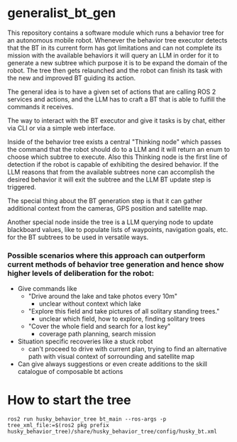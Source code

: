 # generalist_bt_gen

This repository contains a software module which runs a behavior tree for an autonomous mobile robot. 
Whenever the behavior tree executor detects that the BT in its current form has got limitations and can not complete its mission with the available behaviors it will query an LLM in order for it to generate a new subtree which purpose it is to be expand the domain of the robot. The tree then gets relaunched and the robot can finish its task with the new and improved BT guiding its action.

The general idea is to have a given set of actions that are calling ROS 2 services and actions, and the LLM has to craft a BT that is able to fulfill the commands it receives.

The way to interact with the BT executor and give it tasks is by chat, either via CLI or via a simple web interface. 

Inside of the behavior tree exists a central "Thinking node" which passes the command that the robot should do to a LLM and it will return an enum to choose which subtree to execute. Also this Thinking node is the first line of detection if the robot is capable of exhibiting the desired behavior. If the LLM reasons that from the available subtrees none can accomplish the desired behavior it will exit the subtree and the LLM BT update step is triggered.

The special thing about the BT generation step is that it can gather additional context from the cameras, GPS position and satellite map.

Another special node inside the tree is a LLM querying node to update blackboard values, like to populate lists of waypoints, navigation goals, etc. for the BT subtrees to be used in versatile ways. 

### Possible scenarios where this approach can outperform current methods of behavior tree generation and hence show higher levels of deliberation for the robot:
  - Give commands like
    - "Drive around the lake and take photos every 10m"
      - unclear without context which lake
    - "Explore this field and take pictures of all solitary standing trees."
      - unclear which field, how to explore, finding solitary trees
    - "Cover the whole field and search for a lost key"
      - coverage path planning, search mission
  - Situation specific recoveries like a stuck robot
    - can't proceed to drive with current plan, trying to find an alternative path with visual context of sorrounding and satellite map
  - Can give always suggestions or even create additions to the skill catalogue of composable bt actions
   
# How to start the tree
`ros2 run husky_behavior_tree bt_main --ros-args -p tree_xml_file:=$(ros2 pkg prefix husky_behavior_tree)/share/husky_behavior_tree/config/husky_bt.xml`